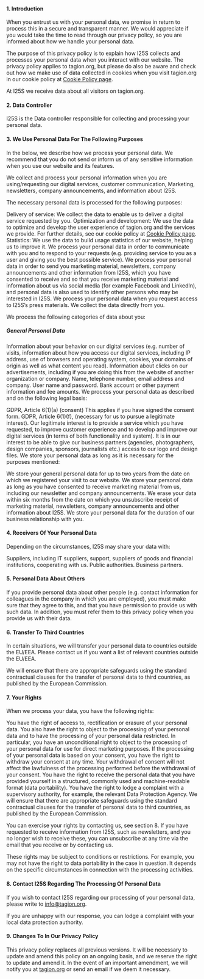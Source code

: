 #### 1. Introduction

When you entrust us with your personal data, we promise in return to process this in a secure and transparent manner. We would appreciate if you would take the time to read through our privacy policy, so you are informed about how we handle your personal data.

The purpose of this privacy policy is to explain how I25S collects and processes your personal data when you interact with our website. The privacy policy applies to tagion.org, but please do also be aware and check out how we make use of data collected in cookies when you visit tagion.org in our cookie policy at [Cookie Policy page](/cookie-policy).

At I25S we receive data about all visitors on tagion.org.

#### 2. Data Controller

I25S is the Data controller responsible for collecting and processing your personal data.

#### 3. We Use Personal Data For The Following Purposes

In the below, we describe how we process your personal data. We recommend that you do not send or inform us of any sensitive information when you use our website and its features.

We collect and process your personal information when you are using/requesting our digital services, customer communication, Marketing, newsletters, company announcements, and information about I25S.

The necessary personal data is processed for the following purposes:

Delivery of service: We collect the data to enable us to deliver a digital service requested by you.
Optimization and development: We use the data to optimize and develop the user experience of tagion.org and the services we provide. For further details, see our cookie policy at [Cookie Policy page](/cookie-policy).
Statistics: We use the data to build usage statistics of our website, helping us to improve it.
We process your personal data in order to communicate with you and to respond to your requests (e.g. providing service to you as a user and giving you the best possible service).
We process your personal data in order to send you marketing material, newsletters, company announcements and other information from I25S, which you have consented to receive and so that you receive marketing material and information about us via social media (for example Facebook and LinkedIn), and personal data is also used to identify other persons who may be interested in I25S.
We process your personal data when you request access to I25S’s press materials.
We collect the data directly from you.

We process the following categories of data about you:

##### General Personal Data

Information about your behavior on our digital services (e.g. number of visits, information about how you access our digital services, including IP address, use of browsers and operating system, cookies, your domains of origin as well as what content you read).
Information about clicks on our advertisements, including if you are doing this from the website of another organization or company.
Name, telephone number, email address and company.
User name and password.
Bank account or other payment information and fee amounts.
We process your personal data as described and on the following legal basis:

GDPR, Article 6(1)(a) (consent) This applies if you have signed the consent form.
GDPR, Article 6(1)(f), (necessary for us to pursue a legitimate interest). Our legitimate interest is to provide a service which you have requested, to improve customer experience and to develop and improve our digital services (in terms of both functionality and system).
It is in our interest to be able to give our business partners (agencies, photographers, design companies, sponsors, journalists etc.) access to our logo and design files.
We store your personal data as long as it is necessary for the purposes mentioned:

We store your general personal data for up to two years from the date on which we registered your visit to our website.
We store your personal data as long as you have consented to receive marketing material from us, including our newsletter and company announcements. We erase your data within six months from the date on which you unsubscribe receipt of marketing material, newsletters, company announcements and other information about I25S.
We store your personal data for the duration of our business relationship with you.

#### 4. Receivers Of Your Personal Data

Depending on the circumstances, I25S may share your data with:

Suppliers, including IT suppliers, support, suppliers of goods and financial institutions, cooperating with us.
Public authorities.
Business partners.

#### 5. Personal Data About Others

If you provide personal data about other people (e.g. contact information for colleagues in the company in which you are employed), you must make sure that they agree to this, and that you have permission to provide us with such data. In addition, you must refer them to this privacy policy when you provide us with their data.

#### 6. Transfer To Third Countries

In certain situations, we will transfer your personal data to countries outside the EU/EEA. Please contact us if you want a list of relevant countries outside the EU/EEA.

We will ensure that there are appropriate safeguards using the standard contractual clauses for the transfer of personal data to third countries, as published by the European Commission.

#### 7. Your Rights

When we process your data, you have the following rights:

You have the right of access to, rectification or erasure of your personal data.
You also have the right to object to the processing of your personal data and to have the processing of your personal data restricted.
In particular, you have an unconditional right to object to the processing of your personal data for use for direct marketing purposes.
If the processing of your personal data is based on your consent, you have the right to withdraw your consent at any time. Your withdrawal of consent will not affect the lawfulness of the processing performed before the withdrawal of your consent.
You have the right to receive the personal data that you have provided yourself in a structured, commonly used and machine-readable format (data portability).
You have the right to lodge a complaint with a supervisory authority, for example, the relevant Data Protection Agency.
We will ensure that there are appropriate safeguards using the standard contractual clauses for the transfer of personal data to third countries, as published by the European Commission.

You can exercise your rights by contacting us, see section 8. If you have requested to receive information from I25S, such as newsletters, and you no longer wish to receive these, you can unsubscribe at any time via the email that you receive or by contacting us.

These rights may be subject to conditions or restrictions. For example, you may not have the right to data portability in the case in question. It depends on the specific circumstances in connection with the processing activities.

#### 8. Contact I25S Regarding The Processing Of Personal Data

If you wish to contact I25S regarding our processing of your personal data, please write to [info@tagion.org](mailto:info@tagion.org).

If you are unhappy with our response, you can lodge a complaint with your local data protection authority.

#### 9. Changes To In Our Privacy Policy

This privacy policy replaces all previous versions. It will be necessary to update and amend this policy on an ongoing basis, and we reserve the right to update and amend it. In the event of an important amendment, we will notify you at [tagion.org](/) or send an email if we deem it necessary.